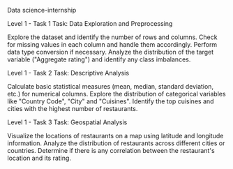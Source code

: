 Data science-internship

Level 1 - Task 1
Task: Data Exploration and Preprocessing

Explore the dataset and identify the number of rows and columns. 
Check for missing values in each column and handle them accordingly.
Perform data type conversion if necessary. 
Analyze the distribution of the target variable ("Aggregate rating") and identify any class imbalances.

Level 1 - Task 2
Task: Descriptive Analysis

Calculate basic statistical measures (mean, median, standard deviation, etc.) for numerical columns.
Explore the distribution of categorical variables like "Country Code", "City" and "Cuisines".
Identify the top cuisines and cities with the highest number of restaurants.

Level 1 - Task 3
Task: Geospatial Analysis

Visualize the locations of restaurants on a map using latitude and longitude information.
Analyze the distribution of restaurants across different cities or countries.
Determine if there is any correlation between the restaurant's location and its rating.
